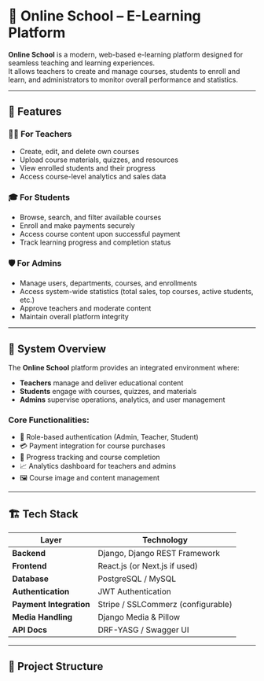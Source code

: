 # 🏫 Online School – E-Learning Platform

**Online School** is a modern, web-based e-learning platform designed for seamless teaching and learning experiences.  
It allows teachers to create and manage courses, students to enroll and learn, and administrators to monitor overall performance and statistics.

---

## 🚀 Features

### 👨‍🏫 For Teachers

- Create, edit, and delete own courses
- Upload course materials, quizzes, and resources
- View enrolled students and their progress
- Access course-level analytics and sales data

### 🎓 For Students

- Browse, search, and filter available courses
- Enroll and make payments securely
- Access course content upon successful payment
- Track learning progress and completion status

### 🛡️ For Admins

- Manage users, departments, courses, and enrollments
- Access system-wide statistics (total sales, top courses, active students, etc.)
- Approve teachers and moderate content
- Maintain overall platform integrity

---

## 🧩 System Overview

The **Online School** platform provides an integrated environment where:

- **Teachers** manage and deliver educational content
- **Students** engage with courses, quizzes, and materials
- **Admins** supervise operations, analytics, and user management

### Core Functionalities:

- 🔐 Role-based authentication (Admin, Teacher, Student)
- 💳 Payment integration for course purchases
- 🧠 Progress tracking and course completion
- 📈 Analytics dashboard for teachers and admins
- 🖼️ Course image and content management

---

## 🏗️ Tech Stack

| Layer                   | Technology                         |
| ----------------------- | ---------------------------------- |
| **Backend**             | Django, Django REST Framework      |
| **Frontend**            | React.js (or Next.js if used)      |
| **Database**            | PostgreSQL / MySQL                 |
| **Authentication**      | JWT Authentication                 |
| **Payment Integration** | Stripe / SSLCommerz (configurable) |
| **Media Handling**      | Django Media & Pillow              |
| **API Docs**            | DRF-YASG / Swagger UI              |

---

## 📂 Project Structure
